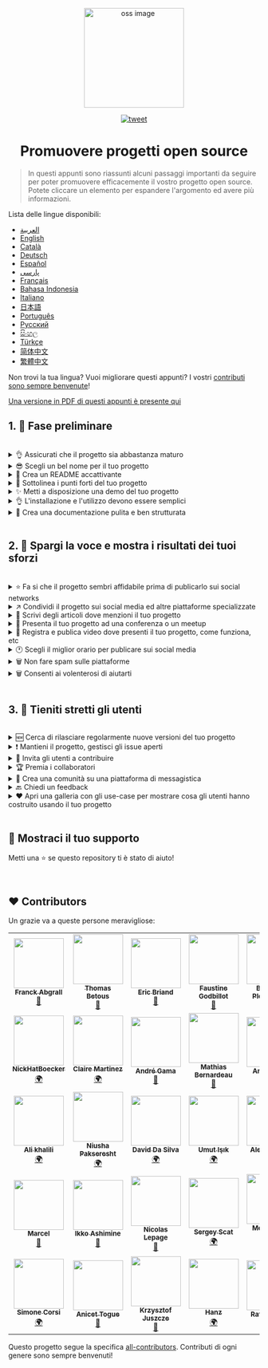 <p align="center">
    <img alt="oss image" src="./imgs/zoss-logo.svg" height="200px" width="200px">
</p>

<p align="center">
  <a href="https://twitter.com/intent/tweet?text=How%20to%20promote%20your%20open-source%20projects%20@ZenikaOSS&url=https://github.com/zenika-open-source/open-source-promotion-cheat-sheet&hashtags=OpenSource,CheatSheet">
    <img alt="tweet" src="https://img.shields.io/twitter/url/https/twitter?label=Share%20on%20twitter&style=social" target="_blank" />
  </a>
</p>

<h1 align="center">Promuovere progetti open source</h1>

> In questi appunti sono riassunti alcuni passaggi importanti da seguire per poter promuovere efficacemente il vostro progetto open source. Potete cliccare un elemento per espandere l'argomento ed avere più informazioni.

Lista delle lingue disponibili:

- &lrm;[العربية](./README-ar.md)
- [English](./README.md)
- [Català](./README-ca.md)
- [Deutsch](./README-de.md)
- [Español](./README-es.md)
- [پارسی](./README-fa.md)
- [Français](./README-fr.md)
- [Bahasa Indonesia](./README-id.md)
- [Italiano](./README-it.md)
- [日本語](./README-jp.md)
- [Português](./README-pt.md)
- [Русский](./README-ru.md)
- [සිංහල](./README-si.md)
- [Türkçe](./README-tr.md)
- [简体中文](./README-zh-cn.md)
- [繁體中文](./README-zh-tw.md)

Non trovi la tua lingua? Vuoi migliorare questi appunti? I vostri [contributi sono sempre benvenute](./CONTRIBUTING.md)!

[Una versione in PDF di questi appunti è presente qui](./pdf/cheat-sheet.pdf)

## 1. 🎢  Fase preliminare

<br />

<details>
<summary>👌 Assicurati che il progetto sia abbastanza maturo</summary>
<p>

> Il tuo progetto deve essere abbastanza stabile e con un set minimo di feature per poter catturare l'attenzione dei visitatori.

</p>
</details>

<details>
<summary>😎 Scegli un bel nome per il tuo progetto</summary>
<p>

> Scegli un nome che si possa ricordare facilmente.

</p>
</details>

<details>
<summary>💅 Crea un README accattivante</summary>
<p>

> Il README è la prima cosa che i visitatori vedranno. Fallo semplice, accattivante e facile da leggere. [Qui una lista di README ben fatti](https://github.com/matiassingers/awesome-readme).

</p>
</details>

<details>
<summary>💪 Sottolinea i punti forti del tuo progetto</summary>
<p>

> Identifica i punti forti e fai in modo che siano tra le prime cose che gli utenti vedranno.

</p>
</details>

<details>
<summary>✨ Metti a disposizione una demo del tuo progetto</summary>
<p>

> I visitatori vorranno velocemente capire lo scopo del tuo progetto, come funziona e come usarlo. Preparare una demo è il modo più efficace per soddisfarli. Potrebbe essere:
>
> - Una GIF animata che mostra come funziona;
> - Un link ad una demo interattiva.

</p>
</details>

<details>
<summary>👌 L'installazione e l'utilizzo devono essere semplici</summary>
<p>

> Probabilmente perderai utenti se il tuo progetto non è user-friendly.

</p>
</details>

<details>
<summary>📘 Crea una documentazione pulita e ben strutturata</summary>
<p>

> Creare una buona documentazione è probabilmente la fase più importante. Se hai poco da documentare, puoi includerlo tutto nel tuo README. Altrimenti, probabilmente dovresti creare un sito web dedicato. Alcuni progetti open source come [vuepress](https://v1.vuepress.vuejs.org) possono aiutarti nel creare una documentazione pulita in maniera semplice.

 </p>
</details>

<br />

## 2. 📢 Spargi la voce e mostra i risultati dei tuoi sforzi

<br />

<details>
<summary>⭐ Fa si che il progetto sembri affidabile prima di publicarlo sui social networks</summary>
<p>

> Molti utenti controlleranno quante stelle ha il progetto  prima di considerare se usarlo. Un minimo numero di stelle fa sembra il tuo progetto più affidabile di uno con zero. Dovresti provare a chiedere alle persone che conosci di aiutarti supportando il tuo progetto prima di fare un annuncio publico sui social media.

</p>
</details>

<details>
<summary>↗️ Condividi il progetto sui social media ed altre piattaforme specializzate</summary>
<p>

> Racconta al mondo il tuo fantastico progetto! Publica sui social media e piattaforme specializzate:
>
> - [Twitter](https://twitter.com)
> - [Linkedin](https://www.linkedin.com/)
> - [Facebook](https://www.facebook.com/)
> - [Reddit](https://www.reddit.com/)
> - [Dev.to](https://dev.to/)
> - [Lobsters](https://lobste.rs/)
> - [Hacker News](https://news.ycombinator.com/)
> - [Product Hunt](https://www.producthunt.com/)
> - [Beta page](https://betapage.co/)
> - [Human Coders](https://news.humancoders.com/)

</p>
</details>

<details>
<summary>📃 Scrivi degli articoli dove menzioni il tuo progetto</summary>
<p>

> Scrivi degli articoli sul tuo progetto. Puoi parlare della stack tecnologica utilizzata, come funziona, i problemi che hai incontrato e risolto, etc. Publicalo su piattaforme specializzate:
>
> - [medium](https://medium.com/)
> - [dev.to](https://dev.to/)

</p>
</details>

<details>
<summary>🎤 Presenta il tuo progetto ad una conferenza o un meetup</summary>
<p>

> Presentare il tuo progetto ad una conferenza o un meetup è un buon modo per aumentarne la visibilità.

</p>
</details>

<details>
<summary>🎥 Registra e publica video dove presenti il tuo progetto, come funziona, etc</summary>
<p>

> Registrare un video non è un esercizio semplice, ma è probabilmente la maniera più efficace per rendere il tuo progetto famoso.

</p>
</details>

<details>
<summary>🕐 Scegli il miglior orario per publicare sui social media</summary>
<p>

> Non publicare durante le feste o i fine settimana. Di solito il miglior orario per publicare è in mezzo alla settimana.

</p>
</details>

<details>
<summary>🗑 Non fare spam sulle piattaforme</summary>
<p>

> Non publicare due volte (o più) sulla stessa piattaforma. Verrà considerato come spam e potrebbe generare pessima reputazione per il tuo progetto.

</p>
</details>

<details>
<summary>🗑 Consenti ai volenterosi di aiutarti</summary>
<p>

> Colleziona una serie di problemi semplici da risolvere per chi vuole cominciare a contribuire al tuo codice da zero.

</p>
</details>

<br />

## 3. 🤝 Tieniti stretti gli utenti

<br />

<details>
<summary>🆕 Cerca di rilasciare regolarmente nuove versioni del tuo progetto</summary>
<p>

> Mantieni e migliora il tuo progetto con nuove release e genera dei changelog.

</p>
</details>

<details>
<summary>❗ Mantieni il progetto, gestisci gli issue aperti</summary>
<p>

> Non lasciare issue aperti senza una risposta. Sii gentile cone le persone che hanno speso il loro tempo per aprirti un issue. 😉

</p>
</details>

<details>
<summary>🙏 Invita gli utenti a contribuire</summary>
<p>

> Un buon progetto è uno che ha una comunità e dei collaboratori. Fai sapere ai tuoi utenti che ti serve aiuto taggando alcuni issue con le label `contribution welcome` o `good first issue`. [Leggi di più sulle Label](https://help.github.com/en/articles/about-labels).

</p>
</details>

<details>
<summary>🏆 Premia i collaboratori</summary>
<p>

> Sii gentile con le persone che ti hanno aiutato! Alcuni progetti open source come [gatsby](https://github.com/gatsbyjs/gatsby) premiano i collaboratori con dei gadget. Se non puoi permetterlo, fai un post publico (su twitter o altre piattaforme) il contributo dato e menzionando l'autore ([qui un esempio di ringraziamento publico](https://twitter.com/FranckAbgrall/status/1139470547492978688)). Crea una sezione `Contributors` nel tuo README per ringraziare publicamente e mostrare gli autori nella tua documentazione o sito web. Di seguito alcuni esempi:
>
> - [vuepress (contributors README section)](https://github.com/vuejs/vuepress#code-contributors)
> - [Rythm.js (random highlighted contributor on demo page)](https://okazari.github.io/Rythm.js/)

</p>
</details>

<details>
<summary>💬 Crea una comunità su una piattaforma di messagistica</summary>
<p>

> Gli issue di github non sono spesso la maniera migliore per comunicare con i tuoi utenti. Se necessario utilizza altre piattaforme per discutere con loro, ad esempio:
>
> - [Discord](https://discord.com)
> - [Slack](https://slack.com)
> - [Gitter](https://gitter.im/)

</p>
</details>

<details>
<summary>🔙 Chiedi un feedback</summary>
<p>

> I feedback degli utenti sono la maniera migliore per migliorare il progetto. Probabilmetne hanno idee che renderanno migliore il tuo progetto.

</p>
</details>

<details>
<summary>❤️ Apri una galleria con gli use-case per mostrare cosa gli utenti hanno costruito usando il tuo progetto</summary>
<p>

> I visitatori crederanno di più al tuo progetto se vedranno degli use-case concreti e delle storie di successo, come ad esempio, [the vuepress gallery](https://vuepress.gallery/).

</p>
</details>

<br />

## 🙏 Mostraci il tuo supporto

Metti una ⭐️ se questo repository ti è stato di aiuto!

<br />

## ❤️ Contributors

Un grazie va a queste persone meravigliose:

<!-- ALL-CONTRIBUTORS-LIST:START - Do not remove or modify this section -->
<!-- prettier-ignore-start -->
<!-- markdownlint-disable -->
<table>
  <tr>
    <td align="center"><a href="https://www.franck-abgrall.me/"><img src="https://avatars3.githubusercontent.com/u/9840435?v=4?s=100" width="100px;" alt=""/><br /><sub><b>Franck Abgrall</b></sub></a><br /><a href="https://github.com/zenika-open-source/promote-open-source-project/commits?author=kefranabg" title="Documentation">📖</a></td>
    <td align="center"><a href="https://github.com/tbetous"><img src="https://avatars3.githubusercontent.com/u/4435536?v=4?s=100" width="100px;" alt=""/><br /><sub><b>Thomas Betous</b></sub></a><br /><a href="https://github.com/zenika-open-source/promote-open-source-project/commits?author=tbetous" title="Documentation">📖</a></td>
    <td align="center"><a href="https://github.com/ebriand"><img src="https://avatars1.githubusercontent.com/u/1011902?v=4?s=100" width="100px;" alt=""/><br /><sub><b>Eric Briand</b></sub></a><br /><a href="https://github.com/zenika-open-source/promote-open-source-project/commits?author=ebriand" title="Documentation">📖</a></td>
    <td align="center"><a href="https://github.com/FaustineG"><img src="https://avatars.githubusercontent.com/u/27639429?v=4?s=100" width="100px;" alt=""/><br /><sub><b>Faustine Godbillot</b></sub></a><br /><a href="https://github.com/zenika-open-source/promote-open-source-project/commits?author=FaustineG" title="Documentation">📖</a></td>
    <td align="center"><a href="https://myvirtualstorybook.com/"><img src="https://avatars1.githubusercontent.com/u/5747538?v=4?s=100" width="100px;" alt=""/><br /><sub><b>Benjamin Plouzennec</b></sub></a><br /><a href="https://github.com/zenika-open-source/promote-open-source-project/commits?author=Okazari" title="Documentation">📖</a></td>
    <td align="center"><a href="https://github.com/Zenigata"><img src="https://avatars1.githubusercontent.com/u/1022393?v=4?s=100" width="100px;" alt=""/><br /><sub><b>Johan Bonneau</b></sub></a><br /><a href="https://github.com/zenika-open-source/promote-open-source-project/commits?author=Zenigata" title="Documentation">📖</a></td>
    <td align="center"><a href="https://github.com/bpetetot"><img src="https://avatars3.githubusercontent.com/u/516360?v=4?s=100" width="100px;" alt=""/><br /><sub><b>Benjamin Petetot</b></sub></a><br /><a href="https://github.com/zenika-open-source/promote-open-source-project/commits?author=bpetetot" title="Documentation">📖</a></td>
  </tr>
  <tr>
    <td align="center"><a href="https://nick-hat-boecker.de"><img src="https://avatars0.githubusercontent.com/u/8366071?v=4?s=100" width="100px;" alt=""/><br /><sub><b>NickHatBoecker</b></sub></a><br /><a href="#translation-NickHatBoecker" title="Translation">🌍</a></td>
    <td align="center"><a href="https://github.com/Claire"><img src="https://avatars2.githubusercontent.com/u/5114096?v=4?s=100" width="100px;" alt=""/><br /><sub><b>Claire Martinez</b></sub></a><br /><a href="#translation-claire" title="Translation">🌍</a></td>
    <td align="center"><a href="https://hazeforum.com/"><img src="https://avatars2.githubusercontent.com/u/31011359?v=4?s=100" width="100px;" alt=""/><br /><sub><b>André Gama</b></sub></a><br /><a href="https://github.com/zenika-open-source/promote-open-source-project/commits?author=andregamma" title="Documentation">📖</a></td>
    <td align="center"><a href="https://github.com/mbernardeau"><img src="https://avatars0.githubusercontent.com/u/7049049?v=4?s=100" width="100px;" alt=""/><br /><sub><b>Mathias Bernardeau</b></sub></a><br /><a href="https://github.com/zenika-open-source/promote-open-source-project/commits?author=mbernardeau" title="Documentation">📖</a></td>
    <td align="center"><a href="https://github.com/Antoineoili"><img src="https://avatars1.githubusercontent.com/u/50737365?v=4?s=100" width="100px;" alt=""/><br /><sub><b>Antoine Oili</b></sub></a><br /><a href="https://github.com/zenika-open-source/promote-open-source-project/commits?author=Antoineoili" title="Documentation">📖</a></td>
    <td align="center"><a href="https://twitter.com/dev_oswld"><img src="https://avatars1.githubusercontent.com/u/40254158?v=4?s=100" width="100px;" alt=""/><br /><sub><b>Oswld TC</b></sub></a><br /><a href="#translation-dev-oswld" title="Translation">🌍</a></td>
    <td align="center"><a href="https://yizhiyue.me"><img src="https://avatars3.githubusercontent.com/u/8545277?v=4?s=100" width="100px;" alt=""/><br /><sub><b>Zhiyue Yi</b></sub></a><br /><a href="#translation-ZhiyueYi" title="Translation">🌍</a></td>
  </tr>
  <tr>
    <td align="center"><a href="https://github.com/aliruss"><img src="https://avatars3.githubusercontent.com/u/32896351?v=4?s=100" width="100px;" alt=""/><br /><sub><b>Ali khalili</b></sub></a><br /><a href="#translation-aliruss" title="Translation">🌍</a></td>
    <td align="center"><a href="https://pakseresht.eu/"><img src="https://avatars3.githubusercontent.com/u/9018054?v=4?s=100" width="100px;" alt=""/><br /><sub><b>Niusha Pakseresht</b></sub></a><br /><a href="#translation-niusha-paks" title="Translation">🌍</a></td>
    <td align="center"><a href="https://github.com/david-dasilva"><img src="https://avatars1.githubusercontent.com/u/372391?v=4?s=100" width="100px;" alt=""/><br /><sub><b>David Da Silva</b></sub></a><br /><a href="#translation-david-dasilva" title="Translation">🌍</a></td>
    <td align="center"><a href="http://umuts.info"><img src="https://avatars2.githubusercontent.com/u/3245166?v=4?s=100" width="100px;" alt=""/><br /><sub><b>Umut Işık</b></sub></a><br /><a href="#translation-umutphp" title="Translation">🌍</a></td>
    <td align="center"><a href="https://github.com/alextremp"><img src="https://avatars0.githubusercontent.com/u/20399660?v=4?s=100" width="100px;" alt=""/><br /><sub><b>Alex Castells</b></sub></a><br /><a href="#translation-alextremp" title="Translation">🌍</a></td>
    <td align="center"><a href="https://kojikoji.ga"><img src="https://avatars0.githubusercontent.com/u/474225?v=4?s=100" width="100px;" alt=""/><br /><sub><b>Koji</b></sub></a><br /><a href="#translation-koji" title="Translation">🌍</a></td>
    <td align="center"><a href="https://github.com/MasterBrian99"><img src="https://avatars0.githubusercontent.com/u/37585474?v=4?s=100" width="100px;" alt=""/><br /><sub><b>pasindu p konghawaththa</b></sub></a><br /><a href="#translation-MasterBrian99" title="Translation">🌍</a></td>
  </tr>
  <tr>
    <td align="center"><a href="http://adsoleware.com/"><img src="https://avatars.githubusercontent.com/u/40896559?v=4?s=100" width="100px;" alt=""/><br /><sub><b>Marcel</b></sub></a><br /><a href="https://github.com/zenika-open-source/promote-open-source-project/commits?author=hackthedev" title="Documentation">📖</a></td>
    <td align="center"><a href="https://bandism.net/"><img src="https://avatars.githubusercontent.com/u/22633385?v=4?s=100" width="100px;" alt=""/><br /><sub><b>Ikko Ashimine</b></sub></a><br /><a href="https://github.com/zenika-open-source/promote-open-source-project/commits?author=eltociear" title="Documentation">📖</a></td>
    <td align="center"><a href="https://github.com/nlepage"><img src="https://avatars.githubusercontent.com/u/19571875?v=4?s=100" width="100px;" alt=""/><br /><sub><b>Nicolas Lepage</b></sub></a><br /><a href="#maintenance-nlepage" title="Maintenance">🚧</a></td>
    <td align="center"><a href="https://github.com/sergey-scat"><img src="https://avatars.githubusercontent.com/u/31442538?v=4?s=100" width="100px;" alt=""/><br /><sub><b>Sergey Scat</b></sub></a><br /><a href="#translation-sergey-scat" title="Translation">🌍</a></td>
    <td align="center"><a href="https://github.com/JustE3saR"><img src="https://avatars.githubusercontent.com/u/62352949?v=4?s=100" width="100px;" alt=""/><br /><sub><b>Mohammed Taha</b></sub></a><br /><a href="#translation-JustE3saR" title="Translation">🌍</a></td>
    <td align="center"><a href="https://github.com/Tazminia"><img src="https://avatars.githubusercontent.com/u/41241424?v=4?s=100" width="100px;" alt=""/><br /><sub><b>T. JEGHAM</b></sub></a><br /><a href="https://github.com/zenika-open-source/promote-open-source-project/pulls?q=is%3Apr+reviewed-by%3ATazminia" title="Reviewed Pull Requests">👀</a></td>
    <td align="center"><a href="https://github.com/Tarektouati"><img src="https://avatars.githubusercontent.com/u/19335073?v=4?s=100" width="100px;" alt=""/><br /><sub><b>Tarek Touati</b></sub></a><br /><a href="https://github.com/zenika-open-source/promote-open-source-project/pulls?q=is%3Apr+reviewed-by%3ATarektouati" title="Reviewed Pull Requests">👀</a></td>
  </tr>
  <tr>
    <td align="center"><a href="https://github.com/simonecorsi"><img src="https://avatars.githubusercontent.com/u/5617452?v=4?s=100" width="100px;" alt=""/><br /><sub><b>Simone Corsi</b></sub></a><br /><a href="#translation-simonecorsi" title="Translation">🌍</a></td>
    <td align="center"><a href="https://github.com/atogue"><img src="https://avatars.githubusercontent.com/u/5642182?v=4?s=100" width="100px;" alt=""/><br /><sub><b>Anicet Togue</b></sub></a><br /><a href="https://github.com/zenika-open-source/promote-open-source-project/pulls?q=is%3Apr+reviewed-by%3Aatogue" title="Reviewed Pull Requests">👀</a></td>
    <td align="center"><a href="https://www.linkedin.com/in/krzysztof-juszcze-01b395118/"><img src="https://avatars.githubusercontent.com/u/17763895?v=4?s=100" width="100px;" alt=""/><br /><sub><b>Krzysztof Juszcze</b></sub></a><br /><a href="https://github.com/zenika-open-source/promote-open-source-project/commits?author=Gerappa92" title="Documentation">📖</a></td>
    <td align="center"><a href="https://godot.id/"><img src="https://avatars.githubusercontent.com/u/40712686?v=4?s=100" width="100px;" alt=""/><br /><sub><b>Hanz</b></sub></a><br /><a href="#translation-HanzCEO" title="Translation">🌍</a></td>
    <td align="center"><a href="https://github.com/RSurya99"><img src="https://avatars.githubusercontent.com/u/73375663?v=4?s=100" width="100px;" alt=""/><br /><sub><b>Rafli Surya P</b></sub></a><br /><a href="https://github.com/zenika-open-source/promote-open-source-project/commits?author=RSurya99" title="Documentation">📖</a></td>
    <td align="center"><a href="https://github.com/kurt-liao"><img src="https://avatars.githubusercontent.com/u/32745146?v=4?s=100" width="100px;" alt=""/><br /><sub><b>Kurt</b></sub></a><br /><a href="https://github.com/zenika-open-source/promote-open-source-project/commits?author=kurt-liao" title="Documentation">📖</a></td>
    <td align="center"><a href="https://youtube.com/channel/UCp7-e58oTMBArfCeiSooISA"><img src="https://avatars.githubusercontent.com/u/88363421?v=4?s=100" width="100px;" alt=""/><br /><sub><b>JumperBot_</b></sub></a><br /><a href="https://github.com/zenika-open-source/promote-open-source-project/commits?author=JumperBot" title="Documentation">📖</a></td>
  </tr>
</table>

<!-- markdownlint-restore -->
<!-- prettier-ignore-end -->

<!-- ALL-CONTRIBUTORS-LIST:END -->

Questo progetto segue la specifica [all-contributors](https://github.com/all-contributors/all-contributors). Contributi di ogni genere sono sempre benvenuti!
